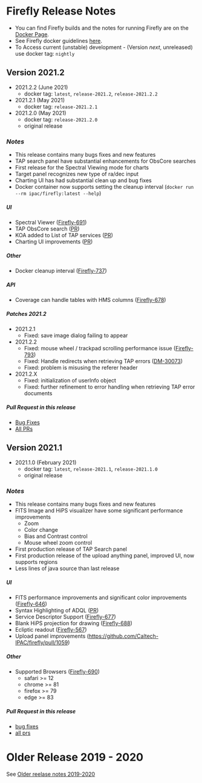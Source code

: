 # Firefly Release Notes

- You can find Firefly builds and the notes for running Firefly are on the [Docker Page](https://hub.docker.com/r/ipac/firefly).
- See Firefly docker guidelines [here](firefly-docker.md).
- To Access current (unstable) development - (Version _next_, unreleased) use docker tag: `nightly`

## Version 2021.2
- 2021.2.2 (June 2021)
  - docker tag: `latest`, `release-2021.2`, `release-2021.2.2`
- 2021.2.1 (May 2021)
  - docker tag: `release-2021.2.1`
- 2021.2.0  (May 2021)
  - docker tag: `release-2021.2.0`
  - original release
    
### _Notes_
- This release contains many bugs fixes and new features
- TAP search panel have substantial enhancements for ObsCore searches
- First release for the Spectral Viewing mode for charts
- Target panel recognizes new type of ra/dec input
- Charting UI has had substantial clean up and bug fixes
- Docker container now supports setting the cleanup interval (`docker run --rm ipac/firefly:latest --help`)


##### _UI_
- Spectral Viewer ([Firefly-691](https://github.com/Caltech-IPAC/firefly/pull/1079))
- TAP ObsCore search ([PR](https://github.com/Caltech-IPAC/firefly/pull/1073))
- KOA added to List of TAP services ([PR](https://github.com/Caltech-IPAC/firefly/pull/1069))
- Charting UI improvements ([PR](https://github.com/Caltech-IPAC/firefly/pull/1082))

##### _Other_ 
- Docker cleanup interval ([Firefly-737](https://github.com/Caltech-IPAC/firefly/pull/1076))

##### _API_ 
- Coverage can handle tables with HMS columns ([Firefly-678](https://github.com/Caltech-IPAC/firefly/pull/1069))

##### _Patches 2021.2_
- 2021.2.1
  - Fixed: save image dialog failing to appear
- 2021.2.2
  - Fixed: mouse wheel / trackpad scrolling performance issue ([Firefly-793](https://github.com/Caltech-IPAC/firefly/pull/1098))
  - Fixed: Handle redirects when retrieving TAP errors ([DM-30073](https://github.com/Caltech-IPAC/firefly/pull/1092))
  - Fixed: problem is misusing the referer header
- 2021.2.X
  - Fixed: initialization of userInfo object
  - Fixed: further refinement to error handling when retrieving TAP error documents


##### _Pull Request in this release_
- [Bug Fixes](https://github.com/caltech-ipac/firefly/pulls?q=is%3apr+milestone%3a2021.2+label%3abug)
- [All PRs](https://github.com/caltech-ipac/firefly/pulls?q=is%3apr++milestone%3a2021.2+)



## Version 2021.1
- 2021.1.0  (February 2021)
  - docker tag: `latest`, `release-2021.1`, `release-2021.1.0`
  - original release


### _Notes_
- This release contains many bugs fixes and new features
- FITS Image and HiPS visualizer have some significant performance improvements 
   - Zoom 
   - Color change
   - Bias and Contrast control
   - Mouse wheel zoom control
- First production release of TAP Search panel
- First production release of the upload anything panel, improved UI, now supports regions
- Less lines of java source than last release

##### _UI_
- FITS performance improvements and significant color improvements ([Firefly-646](https://github.com/Caltech-IPAC/firefly/pull/1016))
- Syntax Highlighting of ADQL ([PR](https://github.com/Caltech-IPAC/firefly/pull/1041))
- Service Descriptor Support ([Firefly-677](https://github.com/Caltech-IPAC/firefly/pull/1042))
- Blank HiPS projection for drawing ([Firefly-688](https://github.com/Caltech-IPAC/firefly/pull/1043))
- Ecliptic readout ([Firefly-567](https://github.com/Caltech-IPAC/firefly/pull/1058))
- Upload panel improvements (https://github.com/Caltech-IPAC/firefly/pull/1059)

##### _Other_ 
- Supported Browsers ([Firefly-690](https://github.com/Caltech-IPAC/firefly/pull/1046))
  - safari >= 12
  - chrome >= 81
  - firefox >= 79
  - edge >= 83

##### _Pull Request in this release_
- [bug fixes](https://github.com/caltech-ipac/firefly/pulls?q=is%3apr+milestone%3a2021.1+label%3abug)
- [all prs](https://github.com/caltech-ipac/firefly/pulls?q=is%3apr++milestone%3a2021.1+)


# Older Release 2019 - 2020

See [Older reelase notes 2019-2020](older-release-notes-2019-2020.md)
